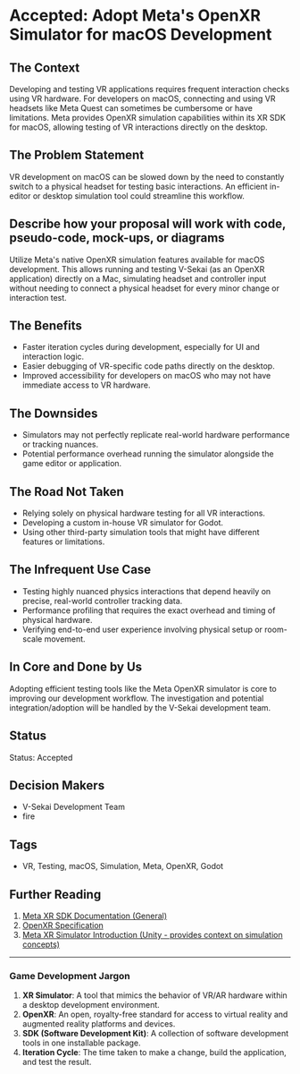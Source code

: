 # Accepted: Adopt Meta's OpenXR Simulator for macOS Development

## The Context

Developing and testing VR applications requires frequent interaction checks using VR hardware. For developers on macOS, connecting and using VR headsets like Meta Quest can sometimes be cumbersome or have limitations. Meta provides OpenXR simulation capabilities within its XR SDK for macOS, allowing testing of VR interactions directly on the desktop.

## The Problem Statement

VR development on macOS can be slowed down by the need to constantly switch to a physical headset for testing basic interactions. An efficient in-editor or desktop simulation tool could streamline this workflow.

## Describe how your proposal will work with code, pseudo-code, mock-ups, or diagrams

Utilize Meta's native OpenXR simulation features available for macOS development. This allows running and testing V-Sekai (as an OpenXR application) directly on a Mac, simulating headset and controller input without needing to connect a physical headset for every minor change or interaction test.

## The Benefits

- Faster iteration cycles during development, especially for UI and interaction logic.
- Easier debugging of VR-specific code paths directly on the desktop.
- Improved accessibility for developers on macOS who may not have immediate access to VR hardware.

## The Downsides

- Simulators may not perfectly replicate real-world hardware performance or tracking nuances.
- Potential performance overhead running the simulator alongside the game editor or application.

## The Road Not Taken

- Relying solely on physical hardware testing for all VR interactions.
- Developing a custom in-house VR simulator for Godot.
- Using other third-party simulation tools that might have different features or limitations.

## The Infrequent Use Case

- Testing highly nuanced physics interactions that depend heavily on precise, real-world controller tracking data.
- Performance profiling that requires the exact overhead and timing of physical hardware.
- Verifying end-to-end user experience involving physical setup or room-scale movement.

## In Core and Done by Us

Adopting efficient testing tools like the Meta OpenXR simulator is core to improving our development workflow. The investigation and potential integration/adoption will be handled by the V-Sekai development team.

## Status

Status: Accepted <!-- Draft | Proposed | Rejected | Accepted | Deprecated | Superseded by -->

## Decision Makers

- V-Sekai Development Team
- fire

## Tags

- VR, Testing, macOS, Simulation, Meta, OpenXR, Godot

## Further Reading

1. [Meta XR SDK Documentation (General)](https://developer.oculus.com/documentation/)
2. [OpenXR Specification](https://registry.khronos.org/OpenXR/specs/1.0/html/xrspec.html)
3. [Meta XR Simulator Introduction (Unity - provides context on simulation concepts)](https://developers.meta.com/horizon/documentation/unity/xrsim-intro/)

---

### Game Development Jargon

1. **XR Simulator**: A tool that mimics the behavior of VR/AR hardware within a desktop development environment.
2. **OpenXR**: An open, royalty-free standard for access to virtual reality and augmented reality platforms and devices.
3. **SDK (Software Development Kit)**: A collection of software development tools in one installable package.
4. **Iteration Cycle**: The time taken to make a change, build the application, and test the result.
